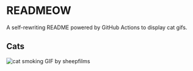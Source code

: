 # READMEOW

A self-rewriting README powered by GitHub Actions to display cat gifs.

## Cats

![cat smoking GIF by sheepfilms](https://media1.giphy.com/media/l0ExdMHUDKteztyfe/200.gif?cid=9acd02dak44bbgd6ahro6ndixnurb7iqb5rrfdaeq7pks78q&ep=v1_gifs_search&rid=200.gif&ct=g)
